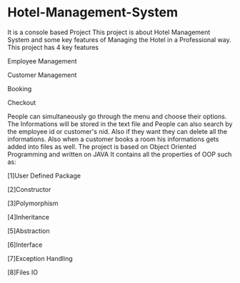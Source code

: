 # Hotel-Management-System
It is a console based Project
This project is about Hotel Management System and some key features of Managing the Hotel in a Professional way.
This project has 4 key features 

Employee Management 

Customer Management  

Booking 

Checkout

People can simultaneously go through the menu and choose their options.
The Informations will be stored in the text file and People can also search by the employee id or customer's nid.
Also if they want they can delete all the informations.
Also when a customer books a room his informations gets added into files as well.
The project is based on Object Oriented Programming and written on JAVA
It contains all the properties of OOP such as:

[1]User Defined Package

[2]Constructor

[3]Polymorphism

[4]Inheritance

[5]Abstraction

[6]Interface

[7]Exception Handling

[8]Files IO
